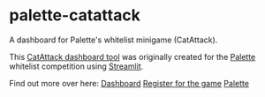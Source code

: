 # palette-catattack
A dashboard for Palette's whitelist minigame (CatAttack).

This [CatAttack dashboard tool](<to insert streamlit URL link here>) was originally created for the [Palette](https://linktr.ee/palette_base) whitelist competition using [Streamlit](https://streamlit.io).

Find out more over here:
[Dashboard](<to insert streamlit URL link here>)
[Register for the game](https://forms.gle/TULwKwTKAGjZ1PEk7)
[Palette](https://linktr.ee/palette_base)
